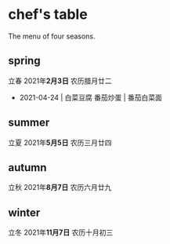 # chef's table

The menu of four seasons.

## spring

立春 2021年**2月3日** 农历腊月廿二

- 2021-04-24 | 白菜豆腐 番茄炒蛋 | 番茄白菜面

## summer

立夏 2021年**5月5日** 农历三月廿四

## autumn

立秋 2021年**8月7日** 农历六月廿九

## winter

立冬 2021年**11月7日** 农历十月初三